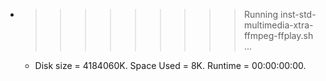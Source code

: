 * >>>>>>>>> Running inst-std-multimedia-xtra-ffmpeg-ffplay.sh ...
  * Disk size = 4184060K. Space Used = 8K. Runtime = 00:00:00:00.
